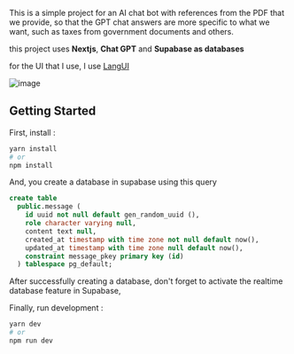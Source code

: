 This is a simple project for an AI chat bot with references from the PDF that we provide, so that the GPT chat answers are more specific to what we want, such as taxes from government documents and others.

this project uses
**Nextjs**, **Chat GPT** and **Supabase as databases**

for the UI that I use, I use [LangUI](https://www.langui.dev/)

![image](https://github.com/nurd0tid/gpt-chatbot-pdf/assets/48532204/bbe315f2-9ea2-4f8d-8c9b-d0af4c2f8273)

## Getting Started

First, install :

```bash
yarn install
# or
npm install
```
And, you create a database in supabase using this query

```sql
create table
  public.message (
    id uuid not null default gen_random_uuid (),
    role character varying null,
    content text null,
    created_at timestamp with time zone not null default now(),
    updated_at timestamp with time zone null default now(),
    constraint message_pkey primary key (id)
  ) tablespace pg_default;
```
After successfully creating a database, don't forget to activate the realtime database feature in Supabase,

Finally, run development :
```bash
yarn dev
# or
npm run dev
```
